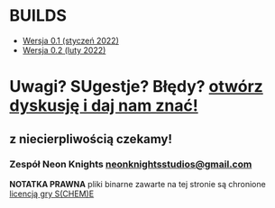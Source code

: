 # BUILDS

- [Wersja 0.1 (styczeń 2022)](https://github.com/gucio321/sCHEMe-website/releases/tag/v0.1)
- [Wersja 0.2 (luty 2022)](https://github.com/gucio321/sCHEMe-website/releases/tag/v0.2)

<h1>Uwagi? SUgestje? Błędy? <a href="https://github.com/neonKnights/sCHEMe-website/issues/new">otwórz dyskusję i daj nam znać!</a></h1>
<h2>z niecierpliwością czekamy!</h2>
<h3>Zespół Neon Knights <a href="mailto:neonknightsstudios@gmail.com">neonknightsstudios@gmail.com</a></h3>

**NOTATKA PRAWNA** pliki binarne zawarte na tej stronie są chronione [licencją gry S(CHEM)E](./licenses/sCHEMe-LICENSE)
